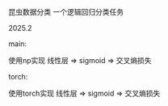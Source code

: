 昆虫数据分类
一个逻辑回归分类任务

2025.2

main:

使用np实现
线性层  =>  sigmoid  =>  交叉熵损失

torch:

使用torch实现
线性层  =>  sigmoid  =>  交叉熵损失
